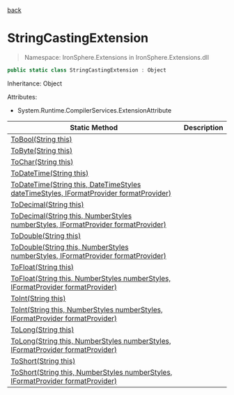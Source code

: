﻿[back](/IronSphere.Extensions/types)

# StringCastingExtension

> Namespace: IronSphere.Extensions in  IronSphere.Extensions.dll



```csharp
public static class StringCastingExtension : Object
```
Inheritance: Object



Attributes:
        
* System.Runtime.CompilerServices.ExtensionAttribute




| Static Method | Description |
| --- | --- |
| [ToBool(String this)](StringCastingExtension_ToBool(String)) |  |
| [ToByte(String this)](StringCastingExtension_ToByte(String)) |  |
| [ToChar(String this)](StringCastingExtension_ToChar(String)) |  |
| [ToDateTime(String this)](StringCastingExtension_ToDateTime(String)) |  |
| [ToDateTime(String this, DateTimeStyles dateTimeStyles, IFormatProvider formatProvider)](StringCastingExtension_ToDateTime(String,DateTimeStyles,IFormatProvider)) |  |
| [ToDecimal(String this)](StringCastingExtension_ToDecimal(String)) |  |
| [ToDecimal(String this, NumberStyles numberStyles, IFormatProvider formatProvider)](StringCastingExtension_ToDecimal(String,NumberStyles,IFormatProvider)) |  |
| [ToDouble(String this)](StringCastingExtension_ToDouble(String)) |  |
| [ToDouble(String this, NumberStyles numberStyles, IFormatProvider formatProvider)](StringCastingExtension_ToDouble(String,NumberStyles,IFormatProvider)) |  |
| [ToFloat(String this)](StringCastingExtension_ToFloat(String)) |  |
| [ToFloat(String this, NumberStyles numberStyles, IFormatProvider formatProvider)](StringCastingExtension_ToFloat(String,NumberStyles,IFormatProvider)) |  |
| [ToInt(String this)](StringCastingExtension_ToInt(String)) |  |
| [ToInt(String this, NumberStyles numberStyles, IFormatProvider formatProvider)](StringCastingExtension_ToInt(String,NumberStyles,IFormatProvider)) |  |
| [ToLong(String this)](StringCastingExtension_ToLong(String)) |  |
| [ToLong(String this, NumberStyles numberStyles, IFormatProvider formatProvider)](StringCastingExtension_ToLong(String,NumberStyles,IFormatProvider)) |  |
| [ToShort(String this)](StringCastingExtension_ToShort(String)) |  |
| [ToShort(String this, NumberStyles numberStyles, IFormatProvider formatProvider)](StringCastingExtension_ToShort(String,NumberStyles,IFormatProvider)) |  |

